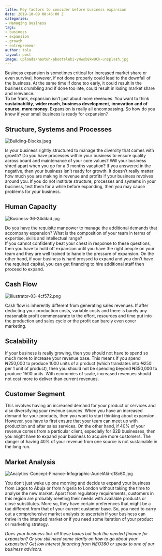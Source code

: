 ```yaml
---
title: Key factors to consider before business expansion
date: 2019-10-09 08:46:00 Z
categories:
- Managing Business
tags:
- business
- expansion
- growth
- entrepreneur
author: tolu
layout: post
image: uploads/nastuh-abootalebi-yWwob8kwOCk-unsplash.jpg
---
```


Business expansion is sometimes critical for increased market share or even survival, however, if not done properly could lead to the downfall of the business. At the same time if done too early, it could result in the business crumbling and if done too late, could result in losing market share and relevance. <br/>
To be frank, expansion isn't just about more revenues. You want to think **sustainability**, **wider reach**, **business development**, **innovation** **and of course**, **more money**. Expansion is really all encompassing. So how do you know if your small business is ready for expansion?

## **Structure, Systems and Processes**

![Building-Blocks.jpeg](/uploads/Building-Blocks.jpeg)<br/>

Is your business rightly structured to manage the diversity that comes with growth? Do you have processes within your business to ensure quality across board and maintenance of your core values? Will your business shred apart when you go for a 3 months vacation? If you answered in the negative, then your business isn’t ready for growth. It doesn’t really matter how much you are making in revenue and profits if your business revolves around you. If you do not institute structure, processes and systems in your business, test them for a while before expanding, then you may cause problems for your business.

## **Human Capacity**

![Business-36-24ddad.jpg](/uploads/Business-36-24ddad.jpg)

Do you have the requisite manpower to manage the additional demands that accompany expansion? What is the composition of your team in terms of expertise, skills and intellectual range? <br/>
If you cannot confidently beat your chest in response to these questions, then you have to hold off expansion until you have the right people on your team and they are well trained to handle the pressure of expansion. On the other hand, if your business is hard pressed to expand and you don't have the required capital, you can get financing to hire additional staff then proceed to expand.

## **Cash Flow**

![Illustrator-03-4cf572.png](/uploads/Illustrator-03-4cf572.png) <br/>

Cash flow is inherently different from generating sales revenues. If after deducting your production costs, variable costs and there is barely any reasonable profit commensurate to the effort, resources and time put into the production and sales cycle or the profit can barely even cover marketing.

## **Scalability**

If your business is really growing, then you should not have to spend so much more to increase your revenue base. This means if you spend ₦250,000 to produce 1000 units of a product (which translates into ₦250 per 1 unit of product), then you should not be spending beyond ₦350,000 to produce 1500 units. With economies of scale, increased revenues should not cost more to deliver than current revenues.

## **Customer Segment**

This involves having an increased demand for your product or services and also diversifying your revenue sources. When you have an increased demand for your products, then you want to start thinking about expansion. However, you have to first ensure that your team can meet up with production and after sales services. On the other hand, if 40% of your revenue comes from a particular client, especially for B2B businesses, then you might have to expand your business to acquire more customers. The danger of having 40% of your revenue from one source is not sustainable in the long run.

## **Market Analysis**

![Analytics-Concept-Finance-Infographic-AurielAki-c18c60.jpg](/uploads/Analytics-Concept-Finance-Infographic-AurielAki-c18c60.jpg)

You don’t just wake up one morning and decide to expand your business from Lagos to Abuja or from Nigeria to London without taking the time to analyse the new market. Apart from regulatory requirements, customers in this region are probably meeting their needs with available products or close substitutes. More so, they have certain preferences that might be a tad different from that of your current customer base. So, you need to carry out a comprehensive market analysis to ascertain if your business can thrive in the intended market or if you need some iteration of your product or marketing strategy.

*Does your business tick all these boxes but lack the needed finance for expansion? Or you still need some clarity on how to go about your expansion? Get low interest financing from NEO360 or speak to one of our business advisors.*